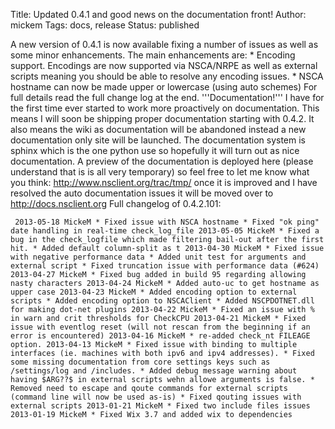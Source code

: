 Title: Updated 0.4.1 and good news on the documentation front!
Author: mickem
Tags: docs, release
Status: published

A new version of 0.4.1 is now available fixing a number of issues as
well as some minor enhancements. The main enhancements are: \* Encoding
support. Encodings are now supported via NSCA/NRPE as well as external
scripts meaning you should be able to resolve any encoding issues. \*
NSCA hostname can now be made upper or lowercase (using auto schemes)
For full details read the full change log at the end.
'''Documentation!''' I have for the first time ever started to work more
proactively on documentation. This means I will soon be shipping proper
documentation starting with 0.4.2. It also means the wiki as
documentation will be abandoned instead a new documentation only site
will be launched. The documentation system is sphinx which is the one
python use so hopefully it will turn out as nice documentation. A
preview of the documentation is deployed here (please understand that is
is all very temporary) so feel free to let me know what you think:
http://www.nsclient.org/trac/tmp/ once it is improved and I have
resolved the auto documentation issues it will be moved over to
http://docs.nsclient.org Full changelog of 0.4.2.101:

     2013-05-18 MickeM * Fixed issue with NSCA hostname * Fixed "ok ping" date handling in real-time check_log_file 2013-05-05 MickeM * Fixed a bug in the check_logfile which made filtering bail-out after the first hit. * Added default column-split as t 2013-04-30 MickeM * Fixed issue with negative performance data * Added unit test for arguments and external script * Fixed truncation issue with performance data (#624) 2013-04-27 MickeM * Fixed bug added in build 95 regarding allowing nasty characters 2013-04-24 MickeM * Added auto-uc to get hostname as upper case 2013-04-23 MickeM * Added encoding option to external scripts * Added encoding option to NSCAClient * Added NSCPDOTNET.dll for making dot-net plugins 2013-04-22 MickeM * Fixed an issue with % in warn and crit thresholds for CheckCPU 2013-04-21 MickeM * Fixed issue with eventlog reset (will not rescan from the beginning if an error is encountered) 2013-04-16 MickeM * re-added check_nt FILEAGE option. 2013-04-13 MickeM * Fixed issue with binding to multiple interfaces (ie. machines with both ipv6 and ipv4 addresses). * Fixed some missing documentation from core settings keys such as /settings/log and /includes. * Added debug message warning about having $ARG??$ in external scripts wehn allowe arguments is false. * Removed need to escape and qoute commands for external scripts (command line will now be used as-is) * Fixed qouting issues with external scripts 2013-01-21 MickeM * Fixed two include files issues 2013-01-19 MickeM * Fixed Wix 3.7 and added wix to dependencies 
